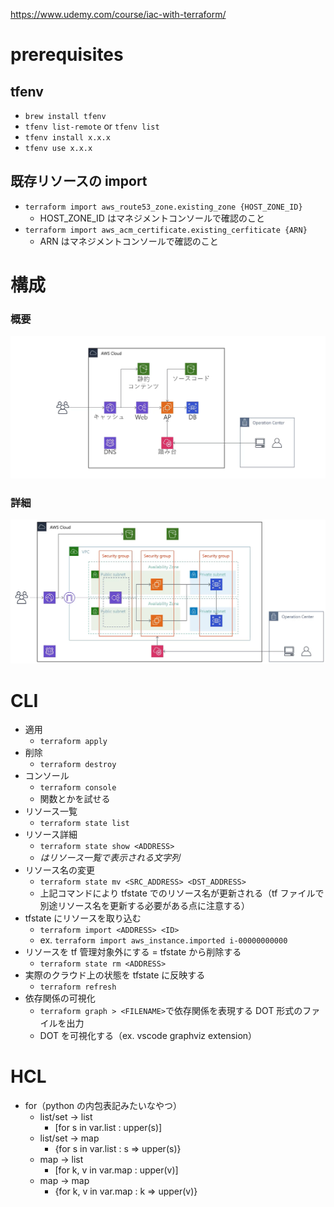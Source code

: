 https://www.udemy.com/course/iac-with-terraform/

# prerequisites

## tfenv

- `brew install tfenv`
- `tfenv list-remote` or `tfenv list`
- `tfenv install x.x.x`
- `tfenv use x.x.x`

## 既存リソースの import

- `terraform import aws_route53_zone.existing_zone {HOST_ZONE_ID}`
  - HOST_ZONE_ID はマネジメントコンソールで確認のこと
- `terraform import aws_acm_certificate.existing_cerfiticate {ARN}`
  - ARN はマネジメントコンソールで確認のこと

# 構成

### 概要

<img src="images/structure-summary.png" width="800px">

### 詳細

<img src="images/structure-details.png" width="800px">

# CLI

- 適用
  - `terraform apply`
- 削除
  - `terraform destroy`
- コンソール
  - `terraform console`
  - 関数とかを試せる
- リソース一覧
  - `terraform state list`
- リソース詳細
  - `terraform state show <ADDRESS>`
  - <ADDRESS>はリソース一覧で表示される文字列
- リソース名の変更
  - `terraform state mv <SRC_ADDRESS> <DST_ADDRESS>`
  - 上記コマンドにより tfstate でのリソース名が更新される（tf ファイルで別途リソース名を更新する必要がある点に注意する）
- tfstate にリソースを取り込む
  - `terraform import <ADDRESS> <ID>`
  - ex. `terraform import aws_instance.imported i-00000000000`
- リソースを tf 管理対象外にする = tfstate から削除する
  - `terraform state rm <ADDRESS>`
- 実際のクラウド上の状態を tfstate に反映する
  - `terraform refresh`
- 依存関係の可視化
  - `terraform graph > <FILENAME>`で依存関係を表現する DOT 形式のファイルを出力
  - DOT を可視化する（ex. vscode graphviz extension）

# HCL

- for（python の内包表記みたいなやつ）
  - list/set -> list
    - [for s in var.list : upper(s)]
  - list/set -> map
    - {for s in var.list : s => upper(s)}
  - map -> list
    - [for k, v in var.map : upper(v)]
  - map -> map
    - {for k, v in var.map : k => upper(v)}
